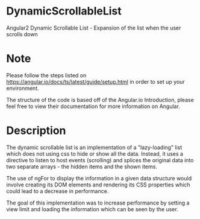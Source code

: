 # DynamicScrollableList
Angular2 Dynamic Scrollable List - Expansion of the list when the user scrolls down

# Note
Please follow the steps listed on https://angular.io/docs/ts/latest/guide/setup.html in order to set up your environment.

The structure of the code is based off of the Angular.io Introduction, please feel free to view their documentation for more information on Angular.

# Description
The dynamic scrollable list is an implementation of a "lazy-loading" list which does not using css to hide or show all the data. Instead, it uses a directive to listen to host events (scrolling) and splices the original data into two separate arrays - the hidden items and the shown items.

The use of ngFor to display the information in a given data structure would involve creating its DOM elements and rendering its CSS properties which could lead to a decrease in performance. 

The goal of this implementation was to increase performance by setting a view limit and loading the information which can be seen by the user.
